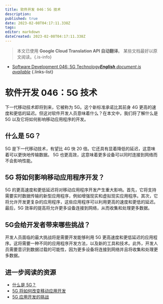 ```yaml
---
title: 软件开发 046：5G 技术
description: 
published: true
date: 2023-02-08T04:17:11.338Z
tags: 
editor: markdown
dateCreated: 2023-02-08T04:17:11.338Z
---
```


> 本文已使用 **Google Cloud Translation API 自动翻译**。
某些文档最好以原文阅读。{.is-info}



- [Software Development 046: 5G Technology***English** document is available*](/en/Knowledge-base/Software-Development/Learning/software-development-046-5g-technology)
{.links-list}


# 软件开发 046：5G 技术

下一代移动技术即将到来，它被称为 5G。这个新标准承诺比其前身 4G 更高的速度和更低的延迟。但这对软件开发人员意味着什么？在本文中，我们将了解什么是 5G 以及它将如何影响移动应用程序的开发。

## 什么是 5G？

5G 是下一代移动技术，有望比 4G 快 20 倍。它还具有显着降低的延迟，这意味着可以更快地传输数据。 5G 也更高效，这意味着更多设备可以同时连接到网络而不会影响性能。

## 5G 将如何影响移动应用程序开发？

5G 的更高速度和更低延迟将对移动应用程序开发产生重大影响。首先，它将支持需要实时数据传输的新型应用程序，例如增强现实和虚拟现实应用程序。其次，它将允许开发更复杂的应用程序，这些应用程序可以利用更高的速度和更低的延迟。最后，5G 效率的提高将允许更多设备连接到网络，从而收集和处理更多数据。

## 5G会给开发者带来哪些挑战？

开发人员面临的最大挑战将是需要开发能够利用 5G 更高速度和更低延迟的应用程序。这将需要一种不同的应用程序开发方法，以及新的工具和技术。此外，开发人员需要意识到数据过载的可能性，因为更多设备将连接到网络并且将收集和处理更多数据。

## 进一步阅读的资源

- [什么是 5G？](https://www.wired.com/story/what-is-5g/)
- [5G 将如何改变移动应用开发](https://www.zdnet.com/article/how-5g-will-change-mobile-app-development/)
- [5G 应用开发的挑战](https://www.networkworld.com/article/3309447/the-challenges-of-5g-app-development.html)
